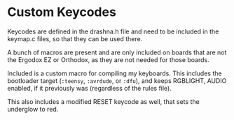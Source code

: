 
# Custom Keycodes

Keycodes are defined in the drashna.h file and need to be included in the keymap.c files, so that they can be used there. 

A bunch of macros are present and are only included on boards that are not the Ergodox EZ or Orthodox, as they are not needed for those boards. 

Included is a custom macro for compiling my keyboards.  This includes the bootloader target (`:teensy`, `:avrdude`, or `:dfu`), and keeps RGBLIGHT, AUDIO enabled, if it previously was (regardless of the rules file).

This also includes a modified RESET keycode as well, that sets the underglow to red.
